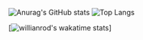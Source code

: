 ![Anurag's GitHub stats](https://github-readme-stats.vercel.app/api?username=AstroLuluGit&show_icons=true&theme=dracula) ![Top Langs](https://github-readme-stats.vercel.app/api/top-langs/?username=AstroLuluGit&langs_count=8&theme=dracula)


[![willianrod's wakatime stats](https://github-readme-stats.vercel.app/api/wakatime?username=AstroLulu&theme=dracula)]

